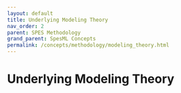 ```yaml
---
layout: default
title: Underlying Modeling Theory
nav_order: 2
parent: SPES Methodology
grand_parent: SpesML Concepts
permalink: /concepts/methodology/modeling_theory.html
---
```

# Underlying Modeling Theory

